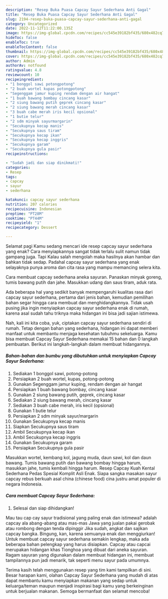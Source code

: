```yaml
---
description: "Resep Buka Puasa Capcay Sayur Sederhana Anti Gagal"
title: "Resep Buka Puasa Capcay Sayur Sederhana Anti Gagal"
slug: 2194-resep-buka-puasa-capcay-sayur-sederhana-anti-gagal
category: Uncategorized
date: 2022-11-12T11:22:00.135Z
image: https://img-global.cpcdn.com/recipes/cc545e39182bf435/680x482cq70/capcay-sayur-sederhana-foto-resep-utama.jpg
hideToc: false
enableToc: true
enableTocContent: false
thumbnail: https://img-global.cpcdn.com/recipes/cc545e39182bf435/680x482cq70/capcay-sayur-sederhana-foto-resep-utama.jpg
cover: https://img-global.cpcdn.com/recipes/cc545e39182bf435/680x482cq70/capcay-sayur-sederhana-foto-resep-utama.jpg
author: Admin
authorAv: notfound
ratingvalue: 4.8
reviewcount: 10
recipeingredient:
- "1 bonggol sawi potongpotong"
- "2 buah wortel kupas potongpotong"
- "Segenggam jamur kuping rendam dengan air hangat"
- "1 buah bawang bombay cincang kasar"
- "2 siung bawang putih geprek cincang kasar"
- "2 siung bawang merah cincang kasar"
- "3 buah cabe merah iris kecil opsional"
- "1 butie telur"
- "2 sdm minyak sayurmargarin"
- "Secukupnya kecap manis"
- "Secukupnya saus tiram"
- "Secukupnya kecap ikan"
- "Secukupnya kecap inggris"
- "Secukupnya garam"
- "Secukupnya gula pasir"
recipeinstructions:

- "Sudah jadi dan siap dinikmati!"
categories:
- Resep
tags:
- capcay
- sayur
- sederhana

katakunci: capcay sayur sederhana 
nutrition: 207 calories
recipecuisine: Indonesian
preptime: "PT28M"
cooktime: "PT44M"
recipeyield: "1"
recipecategory: Dessert

---
```



Selamat pagi Kamu sedang mencari ide resep capcay sayur sederhana yang enak? Cara menyiapkannya sangat tidak terlalu sulit namun tidak gampang juga. Tapi Kalau salah mengolah maka hasilnya akan hambar dan bahkan tidak sedap. Padahal capcay sayur sederhana yang enak selayaknya punya aroma dan cita rasa yang mampu memancing selera kita.


Cara membuat capcay sederhana aneka sayuran. Panaskan minyak goreng, tumis bawang putih dan jahe. Masukkan udang dan saus tiram, aduk rata.

Ada beberapa hal yang sedikit banyak mempengaruhi kualitas rasa dari capcay sayur sederhana, pertama dari jenis bahan, kemudian pemilihan bahan segar hingga cara membuat dan menghidangkannya. Tidak usah pusing jika ingin menyiapkan capcay sayur sederhana enak di rumah, karena asal sudah tahu triknya maka hidangan ini bisa jadi sajian istimewa.


Nah, kali ini kita coba, yuk, ciptakan capcay sayur sederhana sendiri di rumah. Tetap dengan bahan yang sederhana, hidangan ini dapat memberi manfaat untuk membantu menjaga kesehatan tubuhmu sekeluarga. Kamu bisa membuat Capcay Sayur Sederhana memakai 15 bahan dan 0 langkah pembuatan. Berikut ini langkah-langkah dalam membuat hidangannya.

<!--inarticleads1-->

##### Bahan-bahan dan bumbu yang dibutuhkan untuk menyiapkan Capcay Sayur Sederhana:

1. Sediakan 1 bonggol sawi, potong-potong
1. Persiapkan 2 buah wortel, kupas, potong-potong
1. Gunakan Segenggam jamur kuping, rendam dengan air hangat
1. Persiapkan 1 buah bawang bombay, cincang kasar
1. Gunakan 2 siung bawang putih, geprek, cincang kasar
1. Sediakan 2 siung bawang merah, cincang kasar
1. Sediakan 3 buah cabe merah, iris kecil (opsional)
1. Gunakan 1 butie telur
1. Persiapkan 2 sdm minyak sayur/margarin
1. Gunakan Secukupnya kecap manis
1. Siapkan Secukupnya saus tiram
1. Ambil Secukupnya kecap ikan
1. Ambil Secukupnya kecap inggris
1. Gunakan Secukupnya garam
1. Persiapkan Secukupnya gula pasir


Masukkan wortel, kembang kol, jagung muda, daun sawi, kol dan daun bawang. Tumis bawang putih dan bawang bombay hingga harum, masukkan jahe, tumis kembali hingga harum. Resep Capcay Kuah Kental Sederhana Pedas Spesial Komplit Asli Enak. Siapa sangka masakan sayur capcay rebus berkuah asal china (chinese food) cina justru amat populer di negara Indonesia. 

<!--inarticleads2-->

##### Cara membuat Capcay Sayur Sederhana:


1. Selesai dan siap dihidangkan!

Mau tau cap cay sayur tradisional yang paling enak dan istimewa? adalah capcay ala abang-abang atau mas-mas Jawa yang jualan pakai gerobak atau rombong dengan tenda dipinggir Jika sudah, angkat dan sajikan capcay bangka. Bingung, kan, karena semuanya enak dan menggiurkan! Untuk membuat capcay sayur sederhana semakin lengkap, maka ada beberapa bahan pelengkap yang harus disiapkan. Capcay atau capcai merupakan hidangan khas Tionghoa yang dibuat dari aneka sayuran. Ragam sayuran yang digunakan dalam membuat hidangan ini, membuat tampilannya pun jadi menarik, tak seperti menu sayur pada umumnya. 

Terima kasih telah menggunakan resep yang tim kami tampilkan di sini. Besar harapan kami, olahan Capcay Sayur Sederhana yang mudah di atas dapat membantu kamu menyiapkan makanan yang sedap untuk keluarga/teman maupun menjadi inspirasi bagi kamu yang berkeinginan untuk berjualan makanan. Semoga bermanfaat dan selamat mencoba!
